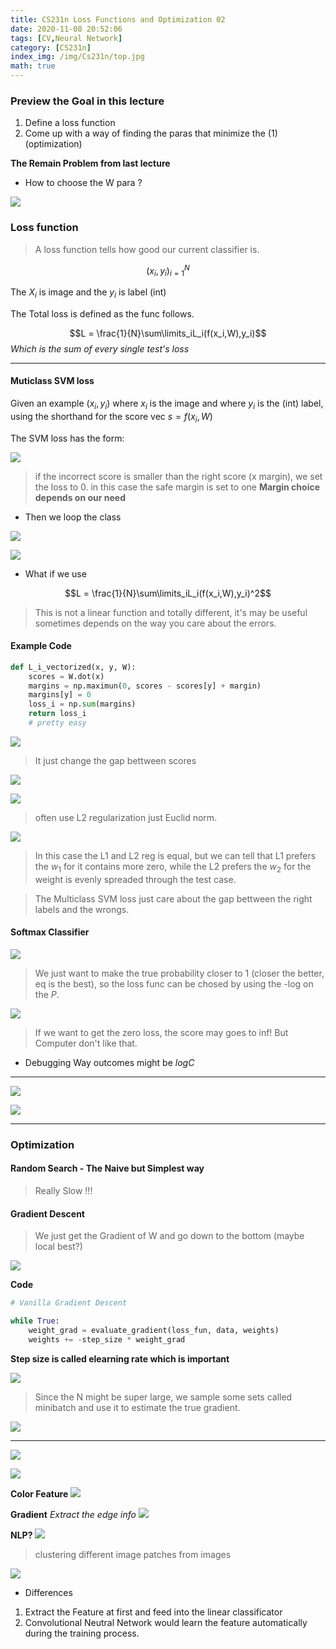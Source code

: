 ```yaml
---
title: CS231n Loss Functions and Optimization 02
date: 2020-11-08 20:52:06
tags: [CV,Neural Network]
category: [CS231n]
index_img: /img/Cs231n/top.jpg
math: true
---
```


### Preview the Goal in this lecture
1. Define a loss function
2. Come up with a way of finding the paras that minimize the (1)
(optimization)

**The Remain Problem from last lecture**

- How to choose the W para ? 

![](https://s1.ax1x.com/2020/11/08/BTZxgK.png)

### Loss function

> A loss function tells how good our current classifier is.

$${(x_i,y_i)}_{i=1}^N$$

The $X_i$ is image and the $y_i$ is label (int)

The Total loss is defined as the func follows.

$$L = \frac{1}{N}\sum\limits_iL_i(f(x_i,W),y_i)$$
*Which is the sum of every single test's loss*

---

#### **Muticlass SVM loss**

Given an example $(x_i,y_i)$ where $x_i$ is the image and where $y_i$ is the (int) label, using the shorthand for the score vec $s = f(x_i,W)$

The SVM loss has the form:

![](https://s1.ax1x.com/2020/11/08/BTZ7B4.png)

> if the incorrect score is smaller than the right score (x margin), we set the loss to 0.
in this case the safe margin is set to one
**Margin choice depends on our need**


- Then we loop the class

![](https://s1.ax1x.com/2020/11/08/BTZqE9.png)

![](https://s1.ax1x.com/2020/11/08/BTZLNR.png)

- What if we use

$$L = \frac{1}{N}\sum\limits_iL_i(f(x_i,W),y_i)^2$$
> This is not a linear function and totally different, it's may be useful sometimes depends on the way you care about the errors.

#### Example Code

```python
def L_i_vectorized(x, y, W):
    scores = W.dot(x)
    margins = np.maximun(0, scores - scores[y] + margin)
    margins[y] = 0
    loss_i = np.sum(margins)
    return loss_i
    # pretty easy
```

![](https://s1.ax1x.com/2020/11/08/BTZO41.png)

> It just change the gap bettween scores

![](https://s1.ax1x.com/2020/11/08/BTZzjO.png)

![](https://s1.ax1x.com/2020/11/08/BTe9De.png)

> often use L2 regularization just Euclid norm.

![](https://s1.ax1x.com/2020/11/08/BTepuD.png)

> In this case the L1 and L2 reg is equal, but we can tell that L1 prefers the $w_1$ for it contains more zero, while the L2 prefers the $w_2$ for the weight is evenly spreaded through the test case.

> The Multiclass SVM loss just care about the gap bettween the right labels and the wrongs.

#### **Softmax Classifier**

![](https://s1.ax1x.com/2020/11/08/BTeiEd.png)

> We just want to make the true probability closer to 1 (closer the better, eq is the best), so the loss func can be chosed by using the -log on the $P$.

![](https://s1.ax1x.com/2020/11/08/BTeCHH.png)

> If we want to get the zero loss, the score may goes to inf! But Computer don't like that.

- Debugging Way
outcomes might be $logC$

---

![](https://s1.ax1x.com/2020/11/08/BTek4I.png)

![](https://s1.ax1x.com/2020/11/08/BTeECt.png)

---

### Optimization

#### Random Search - The Naive but Simplest way 
> Really Slow !!!

#### Gradient Descent
> We just get the Gradient of W and go down to the bottom (maybe local best?)

![](https://s1.ax1x.com/2020/11/08/BTeFUA.png)

**Code**

```python
# Vanilla Gradient Descent

while True:
    weight_grad = evaluate_gradient(loss_fun, data, weights)
    weights += -step_size * weight_grad
```

**Step size is called elearning rate which is important**

![](https://s1.ax1x.com/2020/11/08/BTeV8P.png)

> Since the N might be super large, we sample some sets called minibatch and use it to estimate the true gradient.

![](https://s1.ax1x.com/2020/11/08/BTeZgf.png)


---

![](https://s1.ax1x.com/2020/11/08/BTenKS.png)

![](https://s1.ax1x.com/2020/11/08/BTeuDg.png)

**Color Feature**
![](https://s1.ax1x.com/2020/11/08/BTeQEj.png)

**Gradient** *Extract the edge info*
![](https://s1.ax1x.com/2020/11/08/BTelUs.png)

**NLP?**
![](https://s1.ax1x.com/2020/11/08/BTeG80.png)

> clustering different image patches from images

![](https://s1.ax1x.com/2020/11/08/BTe15n.png)
- Differences
1. Extract the Feature at first and feed into the linear classificator
2. Convolutional Neutral Network would learn the feature automatically during the training process.